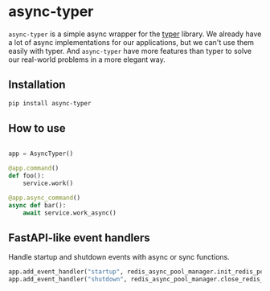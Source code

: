 # async-typer

`async-typer` is a simple async wrapper for the [typer](https://github.com/tiangolo/typer) library. 
We already have a lot of async implementations for our applications, but we can't use them easily with typer.
And `async-typer` have more features than typer to solve our real-world problems in a more elegant way.

## Installation

```bash
pip install async-typer
```

## How to use

```python

app = AsyncTyper()

@app.command()
def foo():
    service.work()

@app.async_command()
async def bar():
    await service.work_async()

```


## FastAPI-like event handlers

Handle startup and shutdown events with async or sync functions.

```python
app.add_event_handler("startup", redis_async_pool_manager.init_redis_pool)
app.add_event_handler("shutdown", redis_async_pool_manager.close_redis_pool)
```
